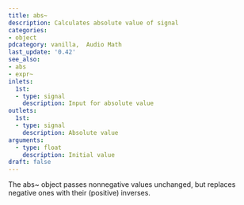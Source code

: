 ```yaml
---
title: abs~
description: Calculates absolute value of signal
categories:
- object
pdcategory: vanilla,  Audio Math
last_update: '0.42'
see_also:
- abs
- expr~
inlets:
  1st:
  - type: signal
    description: Input for absolute value
outlets:
  1st:
  - type: signal
    description: Absolute value
arguments:
  - type: float 
    description: Initial value
draft: false
---
```

The abs~ object passes nonnegative values unchanged, but replaces negative ones with their (positive) inverses.
